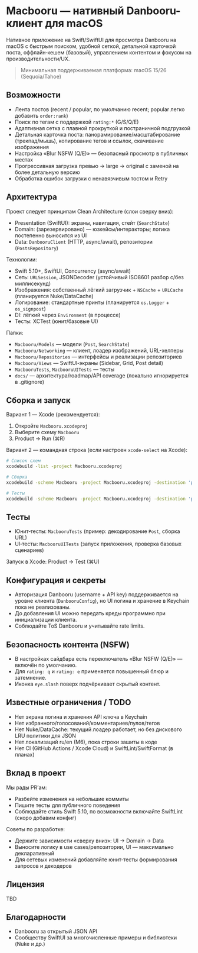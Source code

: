 # Macbooru — нативный Danbooru-клиент для macOS

Нативное приложение на Swift/SwiftUI для просмотра Danbooru на macOS с быстрым поиском, удобной сеткой, детальной карточкой поста, оффлайн‑кешем (базовый), управлением контентом и фокусом на производительности/UX.

> Минимальная поддерживаемая платформа: macOS 15/26 (Sequoia/Tahoe)


## Возможности

- Лента постов (recent / popular, по умолчанию recent; popular легко добавить `order:rank`)
- Поиск по тегам с поддержкой `rating:*` (G/S/Q/E)
- Адаптивная сетка с плавной прокруткой и постраничной подгрузкой
- Детальная карточка поста: панорамирование/масштабирование (трекпад/мышь), копирование тегов и ссылок, скачивание изображения
- Настройка «Blur NSFW (Q/E)» — безопасный просмотр в публичных местах
- Прогрессивная загрузка превью → large → original с заменой на более детальную версию
- Обработка ошибок загрузки с ненавязчивым тостом и Retry


## Архитектура

Проект следует принципам Clean Architecture (слои сверху вниз):

- Presentation (SwiftUI): экраны, навигация, стейт (`SearchState`)
- Domain: (зарезервировано) — юзкейсы/интеракторы; логика постепенно выносится из UI
- Data: `DanbooruClient` (HTTP, async/await), репозитории (`PostsRepository`)

Технологии:
- Swift 5.10+, SwiftUI, Concurrency (async/await)
- Сеть: `URLSession`, JSONDecoder (устойчивый ISO8601 разбор с/без миллисекунд)
- Изображения: собственный лёгкий загрузчик + `NSCache` + `URLCache` (планируется Nuke/DataCache)
- Логирование: стандартные принты (планируется `os.Logger` + `os_signpost`)
- DI: лёгкий через `Environment` (в процессе)
- Тесты: XCTest (юнит/базовые UI)

Папки:
- `Macbooru/Models` — модели (`Post`, `SearchState`)
- `Macbooru/Networking` — клиент, лоадер изображений, URL-хелперы
- `Macbooru/Repositories` — интерфейсы и реализации репозиториев
- `Macbooru/Views` — SwiftUI‑экраны (Sidebar, Grid, Post detail)
- `MacbooruTests`, `MacbooruUITests` — тесты
- `docs/` — архитектура/roadmap/API coverage (локально игнорируется в .gitignore)

## Сборка и запуск

Вариант 1 — Xcode (рекомендуется):

1. Откройте `Macbooru.xcodeproj`
2. Выберите схему `Macbooru`
3. Product → Run (⌘R)

Вариант 2 — командная строка (если настроен `xcode-select` на Xcode):

```bash
# Список схем
xcodebuild -list -project Macbooru.xcodeproj

# Сборка
xcodebuild -scheme Macbooru -project Macbooru.xcodeproj -destination 'platform=macOS' build

# Тесты
xcodebuild -scheme Macbooru -project Macbooru.xcodeproj -destination 'platform=macOS' test
```


## Тесты

- Юнит‑тесты: `MacbooruTests` (пример: декодирование `Post`, сборка URL)
- UI‑тесты: `MacbooruUITests` (запуск приложения, проверка базовых сценариев)

Запуск в Xcode: Product → Test (⌘U)


## Конфигурация и секреты

- Авторизация Danbooru (username + API key) поддерживается на уровне клиента (`DanbooruConfig`),
  но UI логина и хранение в Keychain пока не реализованы.
- До добавления UI можно передать креды программно при инициализации клиента.
- Соблюдайте ToS Danbooru и учитывайте rate limits.


## Безопасность контента (NSFW)

- В настройках сайдбара есть переключатель «Blur NSFW (Q/E)» — включён по умолчанию.
- Для `rating: q` и `rating: e` применяется повышенный блюр и затемнение.
- Иконка `eye.slash` поверх подчёркивает скрытый контент.


## Известные ограничения / TODO

- Нет экрана логина и хранения API ключа в Keychain 
- Нет избранного/голосований/комментариев/пулов/тегов 
- Нет Nuke/DataCache: текущий лоадер работает, но без дискового LRU политики для JSON
- Нет локализаций ru/en (M6), пока строки зашиты в коде
- Нет CI (GitHub Actions / Xcode Cloud) и SwiftLint/SwiftFormat (в планах)


## Вклад в проект

Мы рады PR’ам:
- Разбейте изменения на небольшие коммиты
- Пишите тесты для публичного поведения
- Соблюдайте стиль Swift 5.10, по возможности включайте SwiftLint (скоро добавим конфиг)

Советы по разработке:
- Держите зависимости «сверху вниз»: UI → Domain → Data
- Выносите логику в use cases/репозитории, UI — максимально декларативный
- Для сетевых изменений добавляйте юнит‑тесты формирования запросов и декодеров


## Лицензия

TBD


## Благодарности

- Danbooru за открытый JSON API
- Сообществу SwiftUI за многочисленные примеры и библиотеки (Nuke и др.)
